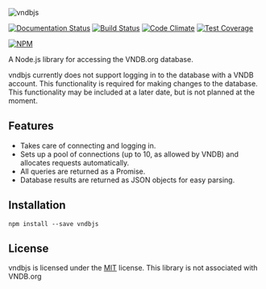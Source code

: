 ![vndbjs](http://i.imgur.com/ujZTxlz.png)

[![Documentation Status](https://readthedocs.org/projects/vndbjs/badge/?version=latest)](http://vndbjs.readthedocs.io/en/latest/?badge=latest)
[![Build Status](https://travis-ci.org/arbauman/vndbjs.svg?branch=master)](https://travis-ci.org/arbauman/vndbjs)
[![Code Climate](https://codeclimate.com/github/arbauman/vndbjs/badges/gpa.svg)](https://codeclimate.com/github/arbauman/vndbjs)
[![Test Coverage](https://codeclimate.com/github/arbauman/vndbjs/badges/coverage.svg)](https://codeclimate.com/github/arbauman/vndbjs/coverage)

[![NPM](https://nodei.co/npm/vndbjs.png?downloads=true&downloadRank=true&stars=true)](https://nodei.co/npm/vndbjs/)

A Node.js library for accessing the VNDB.org database.

vndbjs currently does not support logging in to the database with a VNDB account.  This functionality is required for making changes to the database.  This functionality may be included at a later date, but is not planned at the moment.

## Features
* Takes care of connecting and logging in.
* Sets up a pool of connections (up to 10, as allowed by VNDB) and allocates requests automatically.
* All queries are returned as a Promise.
* Database results are returned as JSON objects for easy parsing.

## Installation
`npm install --save vndbjs`

## License
vndbjs is licensed under the [MIT](license) license.  This library is not associated with VNDB.org
